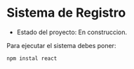 <h1>Sistema de Registro</h1>

- Estado del proyecto: En construccion.

Para ejecutar el sistema debes poner:

```npm instal react```
